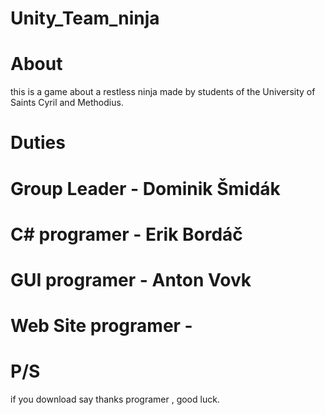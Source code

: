 # Unity_Team_ninja
# About
this is a game about a restless ninja made by students of the University of Saints Cyril and Methodius. 
# Duties
# Group Leader - Dominik Šmidák 
# C# programer - Erik Bordáč
# GUI programer - Anton Vovk
# Web Site programer - 

# P/S
if you download say thanks programer , good luck.
